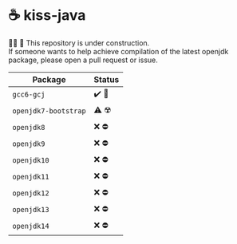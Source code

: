 # :coffee: kiss-java

:construction_worker_woman: :construction: This repository is under construction.\
If someone wants to help achieve compilation of the latest openjdk package,
please open a pull request or issue.

Package | Status
--------|-------
`gcc6-gcj`           | :heavy_check_mark: :tada: 
`openjdk7-bootstrap` | :warning: :radioactive:
`openjdk8`           | :x: :no_entry:
`openjdk9`           | :x: :no_entry:
`openjdk10`          | :x: :no_entry:
`openjdk11`          | :x: :no_entry:
`openjdk12`          | :x: :no_entry:
`openjdk13`          | :x: :no_entry:
`openjdk14`          | :x: :no_entry:
